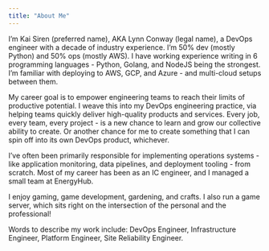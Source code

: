 ```yaml
---
title: "About Me"
---
```


<!-- editors note:
  This about me lives here canonically, but is then synced to several places.
  1. https://stackedit.io/app# (for PDF resume generation)
  2. https://github.com/coilysiren/coilysiren/blob/main/README.md
  3. https://www.linkedin.com/in/coilysiren/
-->

I’m Kai Siren (preferred name), AKA Lynn Conway (legal name), a DevOps engineer with a decade of industry experience. I’m 50% dev (mostly Python) and 50% ops (mostly AWS). I have working experience writing in 6 programming languages - Python, Golang, and NodeJS being the strongest. I’m familiar with deploying to AWS, GCP, and Azure - and multi-cloud setups between them.

My career goal is to empower engineering teams to reach their limits of productive potential. I weave this into my DevOps engineering practice, via helping teams quickly deliver high-quality products and services. Every job, every team, every project - is a new chance to learn and grow our collective ability to create. Or another chance for me to create something that I can spin off into its own DevOps product, whichever.

I’ve often been primarily responsible for implementing operations systems - like application monitoring, data pipelines, and deployment tooling - from scratch. Most of my career has been as an IC engineer, and I managed a small team at EnergyHub.

I enjoy gaming, game development, gardening, and crafts. I also run a game server, which sits right on the intersection of the personal and the professional!

Words to describe my work include: DevOps Engineer, Infrastructure Engineer, Platform Engineer, Site Reliability Engineer.